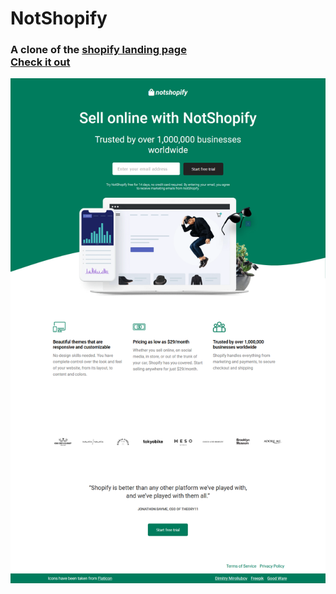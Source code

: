 # NotShopify
### A clone of the [shopify landing page](https://www.shopify.com/free-trial) <br/> [Check it out](https://electromorphous.github.io/NotShopify/)
[![](Images/Screenshot.png)](https://electromorphous.github.io/NotShopify/)
